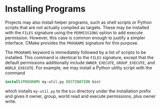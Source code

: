 # Installing Programs
Projects may also install helper programs, such as shell scripts or Python scripts that are not actually compiled as targets. These may be installed with the `FILES` signature using the `PERMISSIONS` option to add execute permission. However, this case is common enough to justify a simpler interface. CMake provides the `PROGRAMS` signature for this purpose.

The `PROGRAMS` keyword is immediately followed by a list of scripts to be installed. This command is identical to the `FILES` signature, except that the default permissions additionally include `OWNER_EXECUTE`, `GROUP_EXECUTE`, and `WORLD_EXECUTE`. For example, we may install a Python utility script with the command
```cmake
install(PROGRAMS my-util.py DESTINATION bin)
```

which installs `my-util.py` to the `bin` directory under the installation prefix and gives it owner, group, world read and execute permissions, plus owner write.
